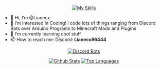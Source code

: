 <div align="center">
 
[![My Skills](https://skillicons.dev/icons?perline=11&i=arduino,blender,cpp,css,discord,bots,docker,electron,git,github,gradle,html,idea,java,js,linux,md,nodejs,py,react,regex)](https://skillicons.dev)
 
</div>

- 👋 Hi, I’m @Lianecx
- 👀 I’m interested in Coding! I code lots of things ranging from Discord Bots over Arduino Programs to Minecraft Mods and Plugins
- 🌱 I’m currently learning cool stuff
- 📫 How to reach me: Discord: **Lianecx#6444**

<div align="center">
 
[![Discord Bots](https://top.gg/api/widget/712759741528408064.svg)](https://top.gg/bot/712759741528408064)
  
[![Github Stats](https://github-readme-stats.vercel.app/api?username=Lianecx&show_icons=true&count_private=true&include_all_commits=true&theme=dark)](https://github.com/anuraghazra/github-readme-stats)
[![Top Languages](https://github-readme-stats.vercel.app/api/top-langs/?username=Lianecx&langs_count=10&layout=compact&theme=dark)](https://github.com/anuraghazra/github-readme-stats)
  
</div>

